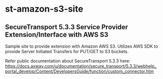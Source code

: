 # st-amazon-s3-site

## SecureTransport 5.3.3 Service Provider Extension/Interface with AWS S3

Sample site to provide extension with Amazon AWS S3. Utilizes AWS SDK to provide Server Initiated Transfers for PUT/GET to S3 buckets.

Refer public documentation about SecureTransport 5.3.3 here:
https://docs.axway.com/u/documentation/secure_transport/5.3.3/webhelp_portal_develop/Content/DevelopersGuide/function/custom_connector.htm
